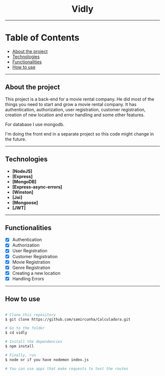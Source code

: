 <h1 align="center"> 
  Vidly
</h1>

---

Table of Contents
=================
<!--ts-->
  * [About the project](#-about-project)
  * [Technologies](#-technologies)
  * [Functionalities](#-functionalities)
  * [How to use](#-how-to-use)
<!--te-->

---

## About the project <a name="-about-project" style="text-decoration:none"></a>

This project is a back-end for a movie rental company. He did most of the things you need to start and grow a movie rental company. It has authentication, authorization, user registration, customer registration, creation of new location and error handling and some other features. 

For database I use mongodb. 

I'm doing the front end in a separate project so this code might change in the future.

---

## Technologies <a name="-technologies" style="text-decoration:none"></a>
  
- **[NodeJS]**
- **[Express]**
- **[MongoDB]**
- **[Express-async-errors]**
- **[Winston]**
- **[Joi]**
- **[Mongoose]**
- **[JWT]**
  
--- 

## Functionalities <a name="-functionalities" style="text-decoration:none"></a>
  
- [x] Authentication
- [x] Authorization 
- [x] User Registration
- [x] Customer Registration 
- [x] Movie Registration 
- [x] Genre Registration 
- [x] Creating a new location 
- [x] Handling Errors 

---

## How to use <a name="-how-to-use" style="text-decoration:none"></a>

```bash

# Clone this repository
$ git clone https://github.com/samircunha/Calculadora.git

# Go to the folder
$ cd vidly

# Install the dependencies
$ npm install

# Finally, run
$ node or if you have nodemon index.js 

# You can use apps that make requests to test the routes

```
